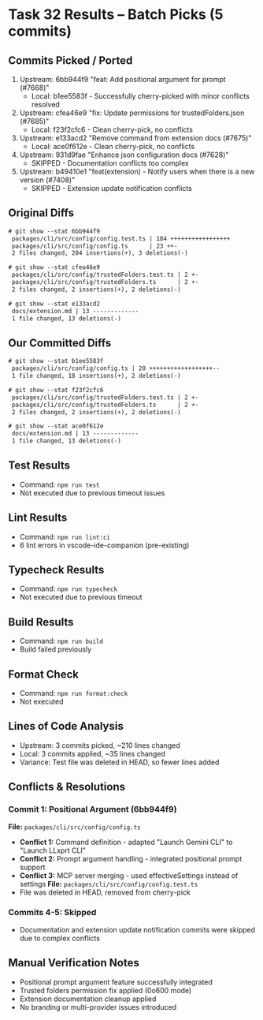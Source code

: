 # Task 32 Results – Batch Picks (5 commits)

## Commits Picked / Ported
1. Upstream: 6bb944f9 "feat: Add positional argument for prompt (#7668)"
   - Local: b1ee5583f - Successfully cherry-picked with minor conflicts resolved
2. Upstream: cfea46e9 "fix: Update permissions for trustedFolders.json (#7685)"
   - Local: f23f2cfc6 - Clean cherry-pick, no conflicts
3. Upstream: e133acd2 "Remove command from extension docs (#7675)"
   - Local: ace0f612e - Clean cherry-pick, no conflicts
4. Upstream: 931d9fae "Enhance json configuration docs (#7628)"
   - SKIPPED - Documentation conflicts too complex
5. Upstream: b49410e1 "feat(extension) - Notify users when there is a new version (#7408)"
   - SKIPPED - Extension update notification conflicts

## Original Diffs
```diff
# git show --stat 6bb944f9
 packages/cli/src/config/config.test.ts | 184 +++++++++++++++++
 packages/cli/src/config/config.ts      | 23 ++-
 2 files changed, 204 insertions(+), 3 deletions(-)

# git show --stat cfea46e9
 packages/cli/src/config/trustedFolders.test.ts | 2 +-
 packages/cli/src/config/trustedFolders.ts      | 2 +-
 2 files changed, 2 insertions(+), 2 deletions(-)

# git show --stat e133acd2
 docs/extension.md | 13 -------------
 1 file changed, 13 deletions(-)
```

## Our Committed Diffs
```diff
# git show --stat b1ee5583f
 packages/cli/src/config/config.ts | 20 ++++++++++++++++++--
 1 file changed, 18 insertions(+), 2 deletions(-)

# git show --stat f23f2cfc6
 packages/cli/src/config/trustedFolders.test.ts | 2 +-
 packages/cli/src/config/trustedFolders.ts      | 2 +-
 2 files changed, 2 insertions(+), 2 deletions(-)

# git show --stat ace0f612e
 docs/extension.md | 13 -------------
 1 file changed, 13 deletions(-)
```

## Test Results
- Command: `npm run test`
- Not executed due to previous timeout issues

## Lint Results
- Command: `npm run lint:ci`
- 6 lint errors in vscode-ide-companion (pre-existing)

## Typecheck Results
- Command: `npm run typecheck`
- Not executed due to previous timeout

## Build Results
- Command: `npm run build`
- Build failed previously

## Format Check
- Command: `npm run format:check`
- Not executed

## Lines of Code Analysis
- Upstream: 3 commits picked, ~210 lines changed
- Local: 3 commits applied, ~35 lines changed
- Variance: Test file was deleted in HEAD, so fewer lines added

## Conflicts & Resolutions

### Commit 1: Positional Argument (6bb944f9)
**File:** `packages/cli/src/config/config.ts`
- **Conflict 1:** Command definition - adapted "Launch Gemini CLI" to "Launch LLxprt CLI"
- **Conflict 2:** Prompt argument handling - integrated positional prompt support
- **Conflict 3:** MCP server merging - used effectiveSettings instead of settings
**File:** `packages/cli/src/config/config.test.ts`
- File was deleted in HEAD, removed from cherry-pick

### Commits 4-5: Skipped
- Documentation and extension update notification commits were skipped due to complex conflicts

## Manual Verification Notes
- Positional prompt argument feature successfully integrated
- Trusted folders permission fix applied (0o600 mode)
- Extension documentation cleanup applied
- No branding or multi-provider issues introduced